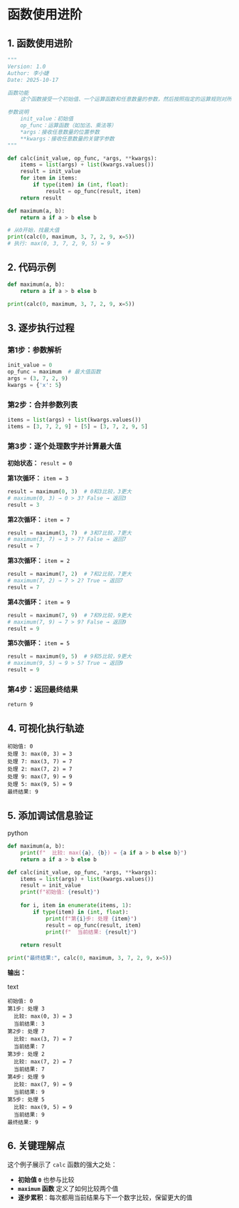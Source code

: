 # 函数使用进阶



## 1. 函数使用进阶

```python
"""
Version: 1.0
Author: 李小婕
Date: 2025-10-17

函数功能
    这个函数接受一个初始值、一个运算函数和任意数量的参数，然后按照指定的运算规则对所有数字参数进行计算。

参数说明
    init_value：初始值
    op_func：运算函数（如加法、乘法等）
    *args：接收任意数量的位置参数
    **kwargs：接收任意数量的关键字参数
"""

def calc(init_value, op_func, *args, **kwargs):
    items = list(args) + list(kwargs.values())
    result = init_value
    for item in items:
        if type(item) in (int, float):
            result = op_func(result, item)
    return result

def maximum(a, b):
    return a if a > b else b

# 从0开始，找最大值
print(calc(0, maximum, 3, 7, 2, 9, x=5))
# 执行: max(0, 3, 7, 2, 9, 5) = 9

```





## 2. 代码示例

```python
def maximum(a, b):
    return a if a > b else b

print(calc(0, maximum, 3, 7, 2, 9, x=5))
```



## 3. 逐步执行过程

### 第1步：参数解析

```python
init_value = 0
op_func = maximum  # 最大值函数
args = (3, 7, 2, 9)
kwargs = {'x': 5}
```



### 第2步：合并参数列表

```python
items = list(args) + list(kwargs.values())
items = [3, 7, 2, 9] + [5] = [3, 7, 2, 9, 5]
```



### 第3步：逐个处理数字并计算最大值

**初始状态：** `result = 0`

**第1次循环：** `item = 3`

```python
result = maximum(0, 3)  # 0和3比较，3更大
# maximum(0, 3) → 0 > 3? False → 返回3
result = 3
```



**第2次循环：** `item = 7`

```python
result = maximum(3, 7)  # 3和7比较，7更大
# maximum(3, 7) → 3 > 7? False → 返回7
result = 7
```



**第3次循环：** `item = 2`

```python
result = maximum(7, 2)  # 7和2比较，7更大
# maximum(7, 2) → 7 > 2? True → 返回7
result = 7
```



**第4次循环：** `item = 9`

```python
result = maximum(7, 9)  # 7和9比较，9更大
# maximum(7, 9) → 7 > 9? False → 返回9
result = 9
```



**第5次循环：** `item = 5`

```python
result = maximum(9, 5)  # 9和5比较，9更大
# maximum(9, 5) → 9 > 5? True → 返回9
result = 9
```



### 第4步：返回最终结果

```
return 9
```



## 4. 可视化执行轨迹

```
初始值: 0
处理 3: max(0, 3) = 3
处理 7: max(3, 7) = 7  
处理 2: max(7, 2) = 7
处理 9: max(7, 9) = 9
处理 5: max(9, 5) = 9
最终结果: 9
```



## 5. 添加调试信息验证

python

```python
def maximum(a, b):
    print(f"  比较: max({a}, {b}) = {a if a > b else b}")
    return a if a > b else b

def calc(init_value, op_func, *args, **kwargs):
    items = list(args) + list(kwargs.values())
    result = init_value
    print(f"初始值: {result}")
    
    for i, item in enumerate(items, 1):
        if type(item) in (int, float):
            print(f"第{i}步: 处理 {item}")
            result = op_func(result, item)
            print(f"  当前结果: {result}")
    
    return result

print("最终结果:", calc(0, maximum, 3, 7, 2, 9, x=5))
```



**输出：**

text

```
初始值: 0
第1步: 处理 3
  比较: max(0, 3) = 3
  当前结果: 3
第2步: 处理 7
  比较: max(3, 7) = 7
  当前结果: 7
第3步: 处理 2
  比较: max(7, 2) = 7
  当前结果: 7
第4步: 处理 9
  比较: max(7, 9) = 9
  当前结果: 9
第5步: 处理 5
  比较: max(9, 5) = 9
  当前结果: 9
最终结果: 9
```



## 6. 关键理解点

这个例子展示了 `calc` 函数的强大之处：

- **初始值 `0`** 也参与比较
- **`maximum` 函数** 定义了如何比较两个值
- **逐步累积**：每次都用当前结果与下一个数字比较，保留更大的值
